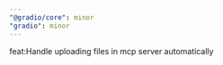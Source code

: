 ```yaml
---
"@gradio/core": minor
"gradio": minor
---
```


feat:Handle uploading files in mcp server automatically
